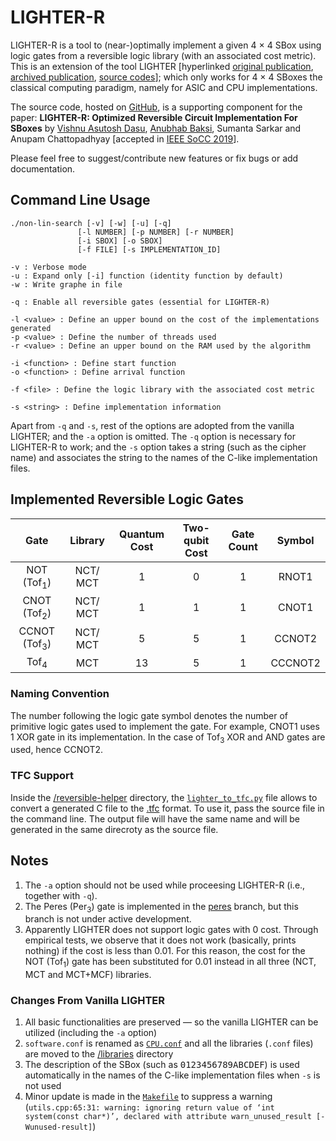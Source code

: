 
# LIGHTER-R #
LIGHTER-R is a tool to (near-)optimally implement a given 4 × 4 SBox using logic gates from a reversible logic library (with an associated cost metric). This is an extension of the tool LIGHTER [hyperlinked [original publication](https://tosc.iacr.org/index.php/ToSC/article/view/806), [archived publication](https://eprint.iacr.org/2017/101), [source codes](http://jeremy.jean.free.fr/pub/fse2018_layer_implementations.tar.gz)]; which only works for 4 × 4 SBoxes the classical computing paradigm, namely for ASIC and CPU implementations. 

The source code, hosted on [GitHub](https://github.com/vdasu/lighter-r), is a supporting component for the paper:
**LIGHTER-R: Optimized Reversible Circuit Implementation For SBoxes**
by [Vishnu Asutosh Dasu](mailto:vishnu.asutosh@learner.manipal.edu), [Anubhab Baksi](mailto:anubhab001@e.ntu.edu.sg), Sumanta Sarkar and Anupam Chattopadhyay [accepted in [IEEE SoCC 2019](https://ieee-socc.org/index.php)].

Please feel free to suggest/contribute new features or fix bugs or add documentation.

## Command Line Usage ##
    ./non-lin-search [-v] [-w] [-u] [-q]
                   [-l NUMBER] [-p NUMBER] [-r NUMBER]
                   [-i SBOX] [-o SBOX]
                   [-f FILE] [-s IMPLEMENTATION_ID]

    -v : Verbose mode
    -u : Expand only [-i] function (identity function by default)
    -w : Write graphe in file
    
    -q : Enable all reversible gates (essential for LIGHTER-R)

    -l <value> : Define an upper bound on the cost of the implementations generated
    -p <value> : Define the number of threads used
    -r <value> : Define an upper bound on the RAM used by the algorithm

    -i <function> : Define start function
    -o <function> : Define arrival function

    -f <file> : Define the logic library with the associated cost metric

    -s <string> : Define implementation information

Apart from `-q` and `-s`, rest of the options are adopted from the vanilla LIGHTER; and the `-a` option is omitted. The `-q` option is necessary for LIGHTER-R to work; and the `-s` option takes a string (such as the cipher name) and associates the string to the names of the C-like implementation files.


## Implemented Reversible Logic Gates ##
<!-- **Fredkin gates are not supported**
|            Gate            |      Library      |Quantum Cost | Two-qubit Cost  | Gate Count |           Symbol           |
|:--------------------------:|:-----------------:|:-----------:|:---------------:|:----------:|:--------------------------:|
|   NOT (Tof<sub>1</sub>)    | NCT/ MCT/ MCT+MCF |      1      |         0       |     1      |            RNOT1           |
|   CNOT  (Tof<sub>2</sub>)  | NCT/ MCT/ MCT+MCF |      1      |         1       |     1      |            CNOT1           |
|  CCNOT (Tof<sub>3</sub>)   | NCT/ MCT/ MCT+MCF |      5      |         5       |     1      |            CCNOT2          |
|      Tof<sub>4</sub>       |    MCT/ MCT+MCF   |      13     |         5       |     1      |            CCCNOT2         |
|     Fred<sub>3</sub>       |    MCF/ MCT+MCF   |      7      |         5       |     1      |  FREDKIN2_31, FREDKIN2_32  |
|     Fred<sub>4</sub>       |    MCF/ MCT+MCF   |      15     |         5       |     1      |  FREDKIN2_41, FREDKIN2_42  |

The quantum cost and the two-qubit cost metrics are adopted from the [RCVIWER+](https://ceit.aut.ac.ir/QDA/RCV.htm) (version 2.5) tool. It shows the two-qubit cost for the Fred<sub>4</sub> gate as −5, we treat this as an editorial mistake and consider the cost as 5.
-->

|            Gate            | Library  |Quantum Cost | Two-qubit Cost  | Gate Count |           Symbol  |
|:--------------------------:|:--------:|:-----------:|:---------------:|:----------:|:--------------------------:|
|   NOT (Tof<sub>1</sub>)    | NCT/ MCT |      1      |         0       |     1      |            RNOT1           |
|   CNOT  (Tof<sub>2</sub>)  | NCT/ MCT |      1      |         1       |     1      |            CNOT1           |
|  CCNOT (Tof<sub>3</sub>)   | NCT/ MCT |      5      |         5       |     1      |            CCNOT2          |
|      Tof<sub>4</sub>       |    MCT   |      13     |         5       |     1      |            CCCNOT2         |


### Naming Convention ###
The number following the logic gate symbol denotes the number of primitive logic gates used to implement the gate. For example, CNOT1 uses 1 XOR gate in its implementation. In the case of Tof<sub>3</sub> XOR and AND gates are used, hence CCNOT2.
<!--The 3 and 4 in the symbol for the FREDKIN gates represent the input size in bits. The 1 and 2 denote which output line is being used. For example, FREDKIN2_32 is the symbol for the 3 bit FREDKIN gate where the second output line is used.
-->

### TFC Support ###
Inside the [/reversible-helper](./reversible-helper) directory, the [`lighter_to_tfc.py`](./reversible-helper/lighter_to_tfc.py) file allows to convert a generated C file to the [.tfc](http://webhome.cs.uvic.ca/~dmaslov/mach-read.html) format. To use it, pass the source file in the command line. The output file will have the same name and will be generated in the same direcroty as the source file.

## Notes ##

1. The `-a` option should not be used while proceesing LIGHTER-R (i.e., together with `-q`).
2. The Peres (Per<sub>3</sub>) gate is implemented in the [peres](https://github.com/vdasu/lighter-r/tree/peres) branch, but this branch is not under active development.
3. Apparently LIGHTER does not support logic gates with 0 cost. Through empirical tests, we observe that it does not work (basically, prints nothing) if the cost is less than 0.01. For this reason, the cost for the NOT (Tof<sub>1</sub>) gate has been substituted for 0.01 instead in all three (NCT, MCT and MCT+MCF) libraries.

### Changes From Vanilla LIGHTER ###

1. All basic functionalities are preserved — so the vanilla LIGHTER can be utilized (including the `-a` option)
2. `software.conf` is renamed as [`CPU.conf`](./libraries/CPU.conf) and all the libraries (`.conf` files) are moved to the [/libraries](./libraries) directory
3. The description of the SBox (such as <tt>0123456789ABCDEF</tt>) is used automatically in the names of the C-like implementation files when `-s` is not used
4. Minor update is made in the [`Makefile`](./Makefile) to suppress a warning (`utils.cpp:65:31: warning: ignoring return value of ‘int system(const char*)’, declared with attribute warn_unused_result [-Wunused-result]`)
